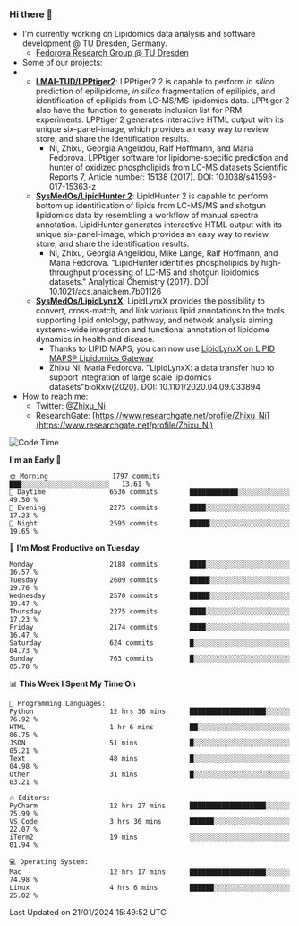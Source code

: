 ### Hi there 👋

- I’m currently working on Lipidomics data analysis and software development @ TU Dresden, Germany.
  + [Fedorova Research Group @ TU Dresden](https://tu-dresden.de/med/mf/zml/forschungsgruppen/fedorova/mitarbeiter-innen-der-fedorova-gruppe)
- Some of our projects:
- + **[LMAI-TUD/LPPtiger2](https://github.com/LMAI-TUD/lpptiger2)**: LPPtiger2 2 is capable to perform *in silico* prediction of epilipidome, *in silico* fragmentation of epilipids, and identification of epilipids from LC-MS/MS lipidomics data. LPPtiger 2 also have the function to generate inclusion list for PRM experiments. LPPtiger 2 generates interactive HTML output with its unique six-panel-image, which provides an easy way to review, store, and share the identification results. 
    * Ni, Zhixu, Georgia Angelidou, Ralf Hoffmann, and Maria Fedorova. LPPtiger software for lipidome-specific prediction and hunter of oxidized phospholipids from LC-MS datasets Scientific Reports 7, Article number: 15138 (2017). DOI: 10.1038/s41598-017-15363-z
  + **[SysMedOs/LipidHunter 2](https://github.com/SysMedOs/lipidhunter)**: LipidHunter 2 is capable to perform bottom up identification of lipids from LC-MS/MS and shotgun lipidomics data by resembling a workflow of manual spectra annotation. LipidHunter generates interactive HTML output with its unique six-panel-image, which provides an easy way to review, store, and share the identification results. 
    * Ni, Zhixu, Georgia Angelidou, Mike Lange, Ralf Hoffmann, and Maria Fedorova. "LipidHunter identifies phospholipids by high-throughput processing of LC-MS and shotgun lipidomics datasets." Analytical Chemistry (2017). DOI: 10.1021/acs.analchem.7b01126
  + **[SysMedOs/LipidLynxX](https://github.com/SysMedOs/LipidLynxX)**: LipidLynxX provides the possibility to convert, cross-match, and link various lipid annotations to the tools supporting lipid ontology, pathway, and network analysis aiming systems-wide integration and functional annotation of lipidome dynamics in health and disease.
    * Thanks to LIPID MAPS, you can now use [LipidLynxX on LIPID MAPS® Lipidomics Gateway](http://lipidmaps.org/lipidlynxx/)
    * Zhixu Ni, Maria Fedorova. "LipidLynxX: a data transfer hub to support integration of large scale lipidomics datasets"bioRxiv(2020). DOI: 10.1101/2020.04.09.033894
- How to reach me:
  + Twitter: [@Zhixu_Ni](https://twitter.com/Zhixu_Ni)
  + ResearchGate: [https://www.researchgate.net/profile/Zhixu_Ni](https://www.researchgate.net/profile/Zhixu_Ni)

<!--START_SECTION:waka-->
![Code Time](http://img.shields.io/badge/Code%20Time-1%2C968%20hrs%2040%20mins-blue)

**I'm an Early 🐤** 

```text
🌞 Morning                1797 commits        ███░░░░░░░░░░░░░░░░░░░░░░   13.61 % 
🌆 Daytime                6536 commits        ████████████░░░░░░░░░░░░░   49.50 % 
🌃 Evening                2275 commits        ████░░░░░░░░░░░░░░░░░░░░░   17.23 % 
🌙 Night                  2595 commits        █████░░░░░░░░░░░░░░░░░░░░   19.65 % 
```
📅 **I'm Most Productive on Tuesday** 

```text
Monday                   2188 commits        ████░░░░░░░░░░░░░░░░░░░░░   16.57 % 
Tuesday                  2609 commits        █████░░░░░░░░░░░░░░░░░░░░   19.76 % 
Wednesday                2570 commits        █████░░░░░░░░░░░░░░░░░░░░   19.47 % 
Thursday                 2275 commits        ████░░░░░░░░░░░░░░░░░░░░░   17.23 % 
Friday                   2174 commits        ████░░░░░░░░░░░░░░░░░░░░░   16.47 % 
Saturday                 624 commits         █░░░░░░░░░░░░░░░░░░░░░░░░   04.73 % 
Sunday                   763 commits         █░░░░░░░░░░░░░░░░░░░░░░░░   05.78 % 
```


📊 **This Week I Spent My Time On** 

```text
💬 Programming Languages: 
Python                   12 hrs 36 mins      ███████████████████░░░░░░   76.92 % 
HTML                     1 hr 6 mins         ██░░░░░░░░░░░░░░░░░░░░░░░   06.75 % 
JSON                     51 mins             █░░░░░░░░░░░░░░░░░░░░░░░░   05.21 % 
Text                     48 mins             █░░░░░░░░░░░░░░░░░░░░░░░░   04.98 % 
Other                    31 mins             █░░░░░░░░░░░░░░░░░░░░░░░░   03.21 % 

🔥 Editors: 
PyCharm                  12 hrs 27 mins      ███████████████████░░░░░░   75.99 % 
VS Code                  3 hrs 36 mins       ██████░░░░░░░░░░░░░░░░░░░   22.07 % 
iTerm2                   19 mins             ░░░░░░░░░░░░░░░░░░░░░░░░░   01.94 % 

💻 Operating System: 
Mac                      12 hrs 17 mins      ███████████████████░░░░░░   74.98 % 
Linux                    4 hrs 6 mins        ██████░░░░░░░░░░░░░░░░░░░   25.02 % 
```


 Last Updated on 21/01/2024 15:49:52 UTC
<!--END_SECTION:waka-->
